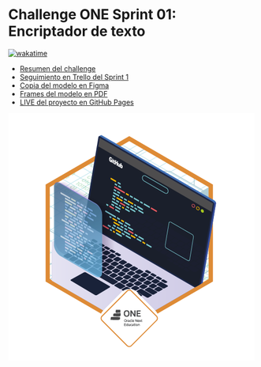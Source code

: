 # Challenge ONE Sprint 01: Encriptador de texto

[![wakatime](https://wakatime.com/badge/user/8ef73281-6d0a-4758-af11-fd880ca3009c/project/625c3ee3-f8ab-4cf5-8638-3cab2714d3c2.svg?style=for-the-badge)](https://wakatime.com/badge/user/8ef73281-6d0a-4758-af11-fd880ca3009c/project/625c3ee3-f8ab-4cf5-8638-3cab2714d3c2)

- [Resumen del challenge](https://www.aluracursos.com/challenges/challenge-one-logica/sprint01-construye-un-encriptador-texto-con-javascript)
- [Seguimiento en Trello del Sprint 1](https://trello.com/b/2oiigt8o/encriptador-de-texto-alura-challenges-one)
- [Copia del modelo en Figma](https://www.figma.com/file/g5J8huCItJJx6zTvUvpDBv/Alura-Challenge---Desaf%C3%ADo-1---L%C3%B3gica?node-id=0%3A1&t=hCed51RtTc9gFh8A-1)
- [Frames del modelo en PDF](./Alura%20Challenge%20-%20Desaf%C3%ADo%201%20-%20L%C3%B3gica.pdf)
- [LIVE del proyecto en GitHub Pages](https://carlos-paezf.github.io/ONE_Encriptador/)

<img src="./assets/insignia.png" alt="Insignia" style="display: inline-block; text-align: center;">
